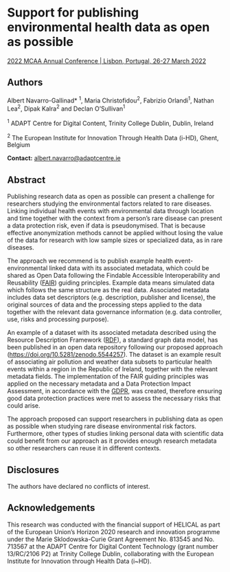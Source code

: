 # Support for publishing environmental health data as open as possible
[2022 MCAA Annual Conference | Lisbon, Portugal, 26-27 March 2022](https://www.mariecuriealumni.eu/conference-2022)

## Authors
Albert Navarro-Gallinad* <sup>1</sup>, Maria Christofidou<sup>2</sup>, Fabrizio Orlandi<sup>1</sup>, Nathan Lea<sup>2</sup>, Dipak Kalra<sup>2</sup> and Declan O’Sullivan<sup>1</sup>

<sup>1</sup> ADAPT Centre for Digital Content, Trinity College Dublin, Dublin, Ireland

<sup>2</sup> The European Institute for Innovation Through Health Data (i-HD), Ghent, Belgium

**Contact:** albert.navarro@adaptcentre.ie

## Abstract
Publishing research data as open as possible can present a challenge for researchers studying the environmental factors related to rare diseases. Linking individual health events with environmental data through location and time together with the context from a person’s rare disease can present a data protection risk, even if data is pseudonymised. That is because effective anonymization methods cannot be applied without losing the value of the data for research with low sample sizes or specialized data, as in rare diseases.

The approach we recommend is to publish example health event-environmental linked data with its associated metadata, which could be shared as Open Data following the Findable Accessible Interoperability and Reusability ([FAIR](https://www.nature.com/articles/sdata201618)) guiding principles. Example data means simulated data which follows the same structure as the real data. Associated metadata includes data set descriptors (e.g. description, publisher and license), the original sources of data and the processing steps applied to the data together with the relevant data governance information (e.g. data controller, use, risks and processing purpose).

An example of a dataset with its associated metadata described using the Resource Description Framework ([RDF](https://www.w3.org/TR/1999/REC-rdf-syntax-19990222/)), a standard graph data model, has been published in an open data repository following our proposed approach (https://doi.org/10.5281/zenodo.5544257). The dataset is an example result of associating air pollution and weather data subsets to particular health events within a region in the Republic of Ireland, together with the relevant metadata fields. The implementation of the FAIR guiding principles was applied on the necessary metadata and a Data Protection Impact Assessment, in accordance with the [GDPR](https://gdpr-info.eu/art-35-gdpr/), was created, therefore ensuring good data protection practices were met to assess the necessary risks that could arise.

The approach proposed can support researchers in publishing data as open as possible when studying rare disease environmental risk factors. Furthermore, other types of studies linking personal data with scientific data could benefit from our approach as it provides enough research metadata so other researchers can reuse it in different contexts.

## Disclosures
The authors have declared no conflicts of interest.

## Acknowledgements
This research was conducted with the financial support of HELICAL as part of the European Union’s Horizon 2020 research and innovation programme under the Marie Sklodowska-Curie Grant Agreement No. 813545 and No. 713567 at the ADAPT Centre for Digital Content Technology (grant number 13/RC/2106 P2) at Trinity College Dublin, collaborating with the European Institute for Innovation through Health Data (i~HD).
